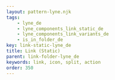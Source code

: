 ```yaml
---
layout: pattern-lyne.njk
tags: 
    - lyne_de
    - lyne_components_link_static_de
    - lyne_components_link_variants_de
    - is_in_folder_de
key: link-static-lyne_de
title: Link (Static)
parent: link-folder-lyne_de
keywords: link, icon, split, action
order: 350
---
```

